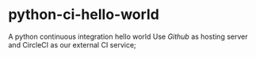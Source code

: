 # python-ci-hello-world

A python continuous integration hello world
Use _Github_ as hosting server and CircleCI as our external CI service;
